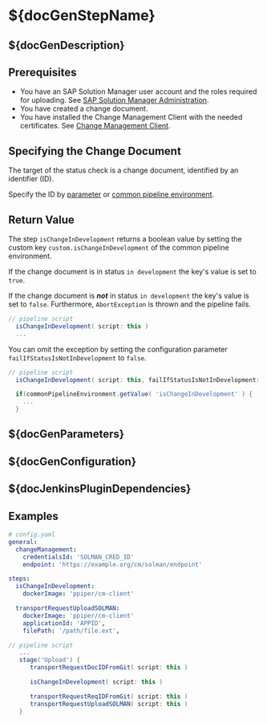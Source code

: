 # ${docGenStepName}

## ${docGenDescription}

## Prerequisites

* You have an SAP Solution Manager user account and the roles required for uploading. See [SAP Solution Manager Administration](https://help.sap.com/viewer/c413647f87a54db59d18cb074ce3dafd/7.2.12/en-US/11505ddff03c4d74976dae648743e10e.html).
* You have created a change document.
* You have installed the Change Management Client with the needed certificates. See [Change Management Client](transportRequestUploadSOLMAN.md#Change-Management-Client).

## Specifying the Change Document

The target of the status check is a change document, identified by an identifier (ID).

Specify the ID by [parameter](transportRequestUploadSOLMAN#By-Step-Parameter) or [common pipeline environment](transportRequestUploadSOLMAN#Common-Pipeline-Environment).

## Return Value

The step `isChangeInDevelopment` returns a boolean value by setting the custom key
`custom.isChangeInDevelopment` of the common pipeline environment.

If the change document is in status `in development` the key's value is set to `true`.

If the change document is _**not**_ in status `in development` the key's value is set to `false`. Furthermore, `AbortException` is thrown and the pipeline fails.

```groovy
// pipeline script
  isChangeInDevelopment( script: this )
  ...
```

You can omit the exception by setting the configuration parameter `failIfStatusIsNotInDevelopment` to `false`.

```groovy
// pipeline script
  isChangeInDevelopment( script: this, failIfStatusIsNotInDevelopment: false )

  if(commonPipelineEnvironment.getValue( 'isChangeInDevelopment' ) {
    ...
  }
```

## ${docGenParameters}

## ${docGenConfiguration}

## ${docJenkinsPluginDependencies}

## Examples

```yaml
# config.yaml
general:
  changeManagement:
    credentialsId: 'SOLMAN_CRED_ID'
    endpoint: 'https://example.org/cm/solman/endpoint'

steps:
  isChangeInDevelopment:
    dockerImage: 'ppiper/cm-client'

  transportRequestUploadSOLMAN:
    dockerImage: 'ppiper/cm-client'
    applicationId: 'APPID',
    filePath: '/path/file.ext',
```

```groovy
// pipeline script
   ...
   stage('Upload') {
      transportRequestDocIDFromGit( script: this )

      isChangeInDevelopment( script: this )

      transportRequestReqIDFromGit( script: this )
      transportRequestUploadSOLMAN( script: this )
   }
```
